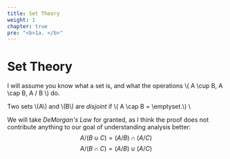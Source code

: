 ```yaml
---
title: Set Theory
weight: 1
chapter: true
pre: "<b>1a. </b>"
---
```


# Set Theory

I will assume you know what a set is, and what the operations \\( A \cup B, A \cap B, A / B \\) do.

Two sets \\(A\\) and \\(B\\) are _disjoint_ if \\( A \cap B = \emptyset.\\) \\

We will take _DeMorgan's Law_ for granted, as I think the proof does not contribute anything to our goal of understanding analysis better:
$$ A / (B \cup C) = (A / B) \cap (A / C) $$
$$ A / (B \cap C) = (A / B) \cup (A / C) $$
